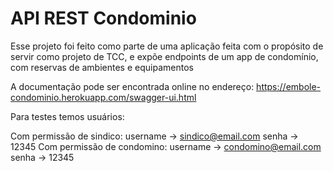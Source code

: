 # API REST Condominio
Esse projeto foi feito como parte de uma aplicação feita com o propósito de servir como projeto de TCC, e expõe endpoints de um app de condomínio, com reservas de ambientes e equipamentos

A documentação pode ser encontrada online no endereço: https://embole-condominio.herokuapp.com/swagger-ui.html

Para testes temos usuários:

Com permissão de sindico: username -> sindico@email.com senha -> 12345
Com permissão de condomino: username -> condomino@email.com senha -> 12345

